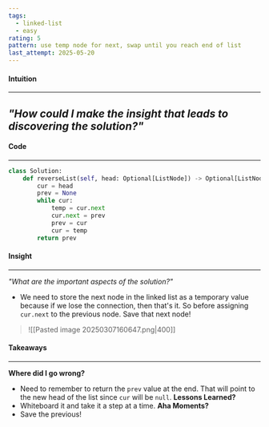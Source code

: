 ```yaml
---
tags:
  - linked-list
  - easy
rating: 5
pattern: use temp node for next, swap until you reach end of list
last_attempt: 2025-05-20
---
```

#### Intuition
---
_"How could I make the insight that leads to discovering the solution?"_
- 

#### Code
---

```python
class Solution:
    def reverseList(self, head: Optional[ListNode]) -> Optional[ListNode]:
        cur = head
        prev = None
        while cur:
            temp = cur.next
            cur.next = prev
            prev = cur
            cur = temp
        return prev
```

#### Insight  
---
_"What are the important aspects of the solution?"_
- We need to store the next node in the linked list as a temporary value because if we lose the connection, then that's it. So before assigning `cur.next` to the previous node. Save that next node!

>![[Pasted image 20250307160647.png|400]]

#### Takeaways
---
**Where did I go wrong?**
- Need to remember to return the `prev` value at the end. That will point to the new head of the list since `cur` will be `null`.
**Lessons Learned?**
- Whiteboard it and take it a step at a time.
**Aha Moments?**
- Save the previous!